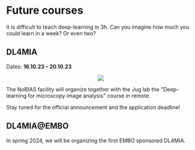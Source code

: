 # Future courses

It is difficult to teach deep-learning in 3h. Can you imagine how much you could
learn in a week? Or even two?

## DL4MIA

Dates: **16.10.23 – 20.10.23**
<p align="center">
    <img src="https://github.com/nobias-fht/restoration/blob/main/docs/images/DL4MIA_banner_2023.png?raw=true">
</p>

The NoBIAS facility will organize together with the Jug lab the "Deep-learning
for microscopy image analysis" course in remote.

Stay tuned for the official announcement and the application deadline!

## DL4MIA@EMBO

In spring 2024, we will be organizing the first EMBO sponsored DL4MIA.
